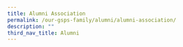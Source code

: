 ```yaml
---
title: Alumni Association
permalink: /our-gsps-family/alumni/alumni-association/
description: ""
third_nav_title: Alumni
---
```

